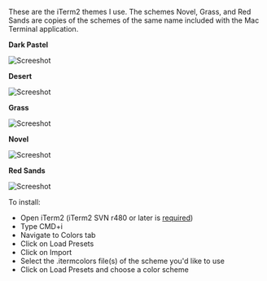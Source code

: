 These are the iTerm2 themes I use. The schemes Novel, Grass, and Red Sands are copies of the schemes of the same name included with the Mac Terminal application.

**Dark Pastel**

![Screeshot](http://www.badodev.com/images/iterm/dark_pastel.png)

**Desert**

![Screeshot](http://www.badodev.com/images/iterm/desert.png)

**Grass**

![Screeshot](http://www.badodev.com/images/iterm/grass.png)

**Novel**

![Screeshot](http://www.badodev.com/images/iterm/novel.png)

**Red Sands**

![Screeshot](http://www.badodev.com/images/iterm/red_sands.png)


To install:
* Open iTerm2 (iTerm2 SVN r480 or later is <a href="http://code.google.com/p/iterm2/source/detail?r=480">required</a>)
* Type CMD+i
* Navigate to Colors tab
* Click on Load Presets
* Click on Import
* Select the .itermcolors file(s) of the scheme you'd like to use
* Click on Load Presets and choose a color scheme
